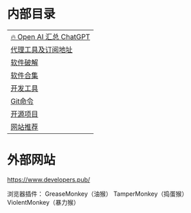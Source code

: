# 内部目录
|                                      |
|--------------------------------------|
| [🔥 Open AI 汇总 ChatGPT](../AI/AI.md) |
| [代理工具及订阅地址](./Proxy.md)              |
| [软件破解](./SoftKey.md)                 |
| [软件合集](./System.md)                  |
| [开发工具](./DevelopTools.md)            |
| [Git命令](./Git.md)                    |
| [开源项目](./Project.md)                 |
| [网站推荐](./Web.md)                     |

# 外部网站
https://www.developers.pub/

浏览器插件：
GreaseMonkey（油猴）
TamperMonkey（捣蛋猴）
ViolentMonkey（暴力猴）
